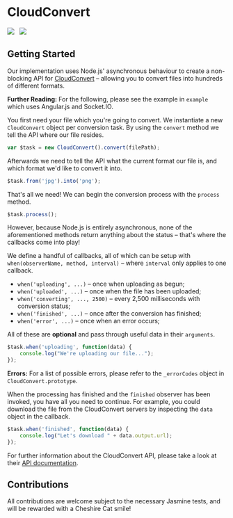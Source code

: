 CloudConvert
============

<img src="https://travis-ci.org/Wildhoney/CloudConvert.png?branch=master" />
&nbsp;
<img src="https://badge.fury.io/js/cloud-convert.png" />

Getting Started
------------

Our implementation uses Node.js' asynchronous behaviour to create a non-blocking API for <a href="https://cloudconvert.org" target="_blank">CloudConvert</a> &ndash; allowing you to convert files into hundreds of different formats.

**Further Reading:** For the following, please see the example in `example` which uses Angular.js and Socket.IO.

You first need your file which you're going to convert. We instantiate a new `CloudConvert` object per conversion task. By using the `convert` method we tell the API where our file resides.

```javascript
var $task = new CloudConvert().convert(filePath);
```

Afterwards we need to tell the API what the current format our file is, and which format we'd like to convert it into.

```javascript
$task.from('jpg').into('png');
```

That's all we need! We can begin the conversion process with the `process` method.

```javascript
$task.process();
```

However, because Node.js is entirely asynchronous, none of the aforementioned methods return anything about the status &ndash; that's where the callbacks come into play!

We define a handful of callbacks, all of which can be setup with `when(observerName, method, interval)` &ndash; where `interval` only applies to one callback.

 * `when('uploading', ...)` &ndash; once when uploading as begun;
 * `when('uploaded', ...)` &ndash; once when the file has been uploaded;
 * `when('converting', ..., 2500)` &ndash; every 2,500 milliseconds with conversion status;
 * `when('finished', ...)` &ndash; once after the conversion has finished;
 * `when('error', ...)` &ndash; once when an error occurs;

All of these are **optional** and pass through useful data in their `arguments`.

```javascript
$task.when('uploading', function(data) {
    console.log("We're uploading our file...");
});
```

**Errors:** For a list of possible errors, please refer to the `_errorCodes` object in `CloudConvert.prototype`.

When the processing has finished and the `finished` observer has been invoked, you have all you need to continue. For example, you could download the file from the CloudConvert servers by inspecting the `data` object in the callback.

```javascript
$task.when('finished', function(data) {
    console.log("Let's download " + data.output.url);
});
```

For further information about the CloudConvert API, please take a look at their <a href="https://cloudconvert.org/page/api" target="_blank">API documentation</a>.

Contributions
------------

All contributions are welcome subject to the necessary Jasmine tests, and will be rewarded with a Cheshire Cat smile!
